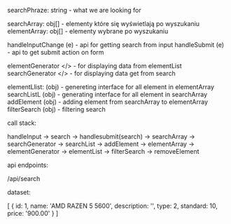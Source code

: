 

searchPhraze: string - what we are looking for

searchArray: 		obj[] 	- elementy które się wyświetlają po wyszukaniu
elementArray: 		obj[] 	- elementy wybrane po wyszukaniu

handleInputChange 	(e) 	- api for getting search from input
handleSubmit 		(e) 	- api to get submit action on form

elementGenerator 	</> 	- for displaying data from elementList
searchGenerator 	</> 	- for displaying data get from search

elementLlist: 		(obj) 	- genereting interface for all element in elementArray
searchListL 		(obj) 	- generating interface for all element in searchArray
addElement 		(obj)	- adding element from searchArray to elementArray
filterSearch		(obj)	- filtering search

call stack:

handleInput -> search -> handlesubmit(search) -> searchArray -> searchGenerator -> searchList -> addElement -> elementArray -> elementGenerator -> elementList -> filterSearch ->  removeElement

api endpoints:

/api/search

dataset:

[
  {
    id: 1,
    name: 'AMD RAZEN 5 5600',
    description: '',
    type: 2,
    standard: 10,
    price: '900.00'
  }
]
